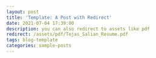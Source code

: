```yaml
---
layout: post
title: 'Template: A Post with Redirect'
date: 2021-07-04 17:39:00
description: you can also redirect to assets like pdf
redirect: /assets/pdf/Tejas_Salian_Resume.pdf
tags: blog-template
categories: sample-posts
---
```

